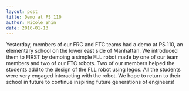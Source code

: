 ```yaml
---
layout: post
title: Demo at PS 110
author: Nicole Shin
date: 2016-01-13
---
```

Yesterday, members of our FRC and FTC teams had a demo at PS 110, an elementary school on the lower east side of Manhattan. We introduced them to FIRST by demoing a simple FLL robot made by one of our team members and two of our FTC robots. Two of our members helped the students add to the design of the FLL robot using legos. All the students were very engaged interacting with the robot. We hope to return to their school in future to continue inspiring future generations of engineers!